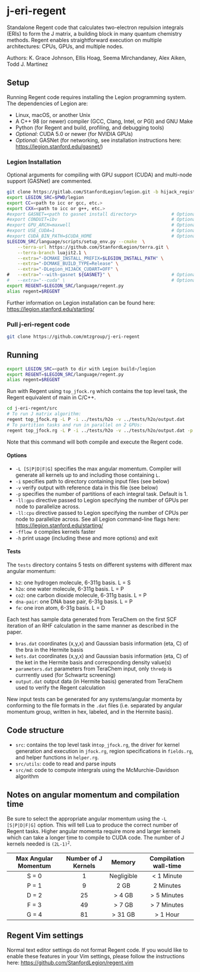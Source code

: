 # j-eri-regent

Standalone Regent code that calculates two-electron repulsion integrals (ERIs) to form the J matrix, a building block in many quantum chemistry methods. Regent enables straightforward execution on multiple architectures: CPUs, GPUs, and multiple nodes.

Authors: K. Grace Johnson, Ellis Hoag, Seema Mirchandaney, Alex Aiken, Todd J. Martinez

## Setup

Running Regent code requires installing the Legion programming system. The dependencies of Legion are:
- Linux, macOS, or another Unix
- A C++ 98 (or newer) compiler (GCC, Clang, Intel, or PGI) and GNU Make
- Python (for Regent and build, profiling, and debugging tools)
- *Optional*: CUDA 5.0 or newer (for NVIDIA GPUs)
- *Optional*: GASNet (for networking, see installation instructions here: https://legion.stanford.edu/gasnet/)

### Legion Installation
Optional arguments for compiling with GPU support (CUDA) and multi-node support (GASNet) are commented. 

```bash
git clone https://gitlab.com/StanfordLegion/legion.git -b hijack_registration_hack
export LEGION_SRC=$PWD/legion
export CC=<path to icc or gcc, etc.>
export CXX=<path to icc or g++, etc.>
#export GASNET=<path to gasnet install directory>             # Optional, multi-node
#export CONDUIT=ibv                                           # Optional, multi-node (also set as `mpi`)
#export GPU_ARCH=maxwell                                      # Optional, GPU (set to desired arch.)
#export USE_CUDA=1                                            # Optional, GPU
#export CUDA_BIN_PATH=$CUDA_HOME                              # Optional, GPU
$LEGION_SRC/language/scripts/setup_env.py --cmake  \
    --terra-url https://github.com/StanfordLegion/terra.git \
    --terra-branch luajit2.1 \
    --extra="-DCMAKE_INSTALL_PREFIX=$LEGION_INSTALL_PATH" \
    --extra="-DCMAKE_BUILD_TYPE=Release" \
    --extra="-DLegion_HIJACK_CUDART=OFF" \
#   --extra="--with-gasnet ${GASNET}" \                       # Optional, multi-node
#   --extra="--cuda" \                                        # Optional, GPU
export REGENT=$LEGION_SRC/language/regent.py
alias regent=$REGENT
```

Further information on Legion installation can be found here: https://legion.stanford.edu/starting/

### Pull j-eri-regent code
```bash
git clone https://github.com/mtzgroup/j-eri-regent
```

## Running

```bash
export LEGION_SRC=<path to dir with Legion build>/legion
export REGENT=$LEGION_SRC/language/regent.py
alias regent=$REGENT
```
Run with Regent using `top_jfock.rg` which contains the top level task, the Regent equivalent of main in C/C++.
```bash
cd j-eri-regent/src
# To run J matrix algorithm:
regent top_jfock.rg -L P -i ../tests/h2o -v ../tests/h2o/output.dat
# To partition tasks and run in parallel on 2 GPUs:
regent top_jfock.rg -L P -i ../tests/h2o -v ../tests/h2o/output.dat -p 2 -ll:gpu 2
```
Note that this command will both compile and execute the Regent code.

#### Options
- `-L [S|P|D|F|G]` specifies the max angular momentum. Compiler will generate all kernels up to and including those containing `L`.
- `-i` specifies path to directory containing input files (see below)
- `-v` verify output with reference data in this file (see below)
- `-p` specifies the number of partitions of each integral task. Default is 1.
- `-ll:gpu` directive passed to Legion specifying the number of GPUs per node to parallelize across.
- `-ll:cpu` directive passed to Legion specifying the number of CPUs per node to parallelize across. See all Legion command-line flags here: https://legion.stanford.edu/starting/
- `-fflow 0` compiles kernels faster
- `-h` print usage (including these and more options) and exit

#### Tests
The `tests` directory contains 5 tests on different systems with different max angular momentum:
- `h2`: one hydrogen molecule, 6-311g basis. L = S
- `h2o`: one water molecule, 6-311g basis. L = P
- `co2`: one carbon dioxide molecule, 6-311g basis. L = P
- `dna-pair`: one DNA base pair, 6-31g basis. L = P
- `fe`: one iron atom, 6-31g basis. L = D

Each test has sample data generated from TeraChem on the first SCF iteration of an RHF calculation in the same manner as described in the paper.
- `bras.dat` coordinates (x,y,x) and Gaussian basis information (eta, C) of the bra in the Hermite basis
- `kets.dat` coordinates (x,y,x) and Gaussian basis information (eta, C) of the ket in the Hermite basis  and corresponding density value(s)
- `parameters.dat` parameters from TeraChem input, only `thredp` is currrently used (for Schwartz screening)
- `output.dat` output data (in Hermite basis) generated from TeraChem used to verify the Regent calculation

New input tests can be generated for any systems/angular momenta by conforming to the file formats in the `.dat` files (i.e. separated by angular momentum group, written in hex, labeled, and in the Hermite basis).

## Code structure
- `src`: contains the top level task in`top_jfock.rg`, the driver for kernel generation and execution in `jfock.rg`, region specifications in `fields.rg`, and helper functions in `helper.rg`.
- `src/utils`: code to read and parse inputs
- `src/md`: code to compute intergrals using the McMurchie-Davidson algorithm

## Notes on angular momentum and compilation time

Be sure to select the appropriate angular momentum using the `-L [S|P|D|F|G]` option. This will tell Lua to produce the correct number of Regent tasks. Higher angular momenta require more and larger kernels which can take a longer time to compile to CUDA code. The number of J kernels needed is <code>(2L-1)<sup>2</sup></code>.

| Max Angular Momentum | Number of J Kernels | Memory     | Compilation wall-time |
|:--------------------:|:-------------------:|:----------:|:---------------------:|
| S = 0                | 1                   | Negligible | < 1 Minute            |
| P = 1                | 9                   | 2 GB       | 2 Minutes             |
| D = 2                | 25                  | > 4 GB     | > 5 Minutes           |
| F = 3                | 49                  | > 7 GB     | > 7 Minutes           |
| G = 4                | 81                  | > 31 GB    | > 1 Hour              |

## Regent Vim settings
Normal text editor settings do not format Regent code. If you would like to enable these features in your Vim settings, please follow the instructions here: https://github.com/StanfordLegion/regent.vim
